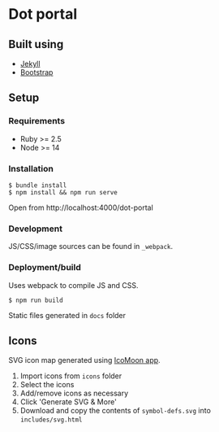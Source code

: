 # Dot portal

## Built using

-   [Jekyll](https://jekyllrb.com)
-   [Bootstrap](https://getbootstrap.com/)

## Setup

### Requirements

-   Ruby >= 2.5
-   Node >= 14

### Installation

```
$ bundle install
$ npm install && npm run serve
```

Open from http://localhost:4000/dot-portal

### Development

JS/CSS/image sources can be found in `_webpack`.

### Deployment/build

Uses webpack to compile JS and CSS.

```
$ npm run build
```

Static files generated in `docs` folder

## Icons

SVG icon map generated using [IcoMoon app](https://icomoon.io/app/#/select).

1. Import icons from `icons` folder
2. Select the icons
3. Add/remove icons as necessary
4. Click 'Generate SVG & More'
5. Download and copy the contents of `symbol-defs.svg` into `includes/svg.html`

